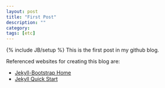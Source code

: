 ```yaml
---
layout: post
title: "First Post"
description: ""
category: 
tags: [etc]
---
```

{% include JB/setup %}
This is the first post in my github blog.

Referenced websites for creating this blog are:

- [Jekyll-Bootstrap Home](http://jekyllbootstrap.com/)
- [Jekyll Quick Start](http://jekyllbootstrap.com/usage/jekyll-quick-start.html)

